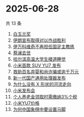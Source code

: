 # 2025-06-28

共 13 条

<!-- BEGIN -->
<!-- 最后更新时间 Sat Jun 28 2025 01:19:03 GMT+0800 (China Standard Time) -->

1. [白玉兰奖](https://www.zhihu.com/search?q=%E7%99%BD%E7%8E%89%E5%85%B0%E5%A5%96)
1. [伊朗宣布取得对以作战胜利](https://www.zhihu.com/search?q=%E4%BC%8A%E6%9C%97%E5%AE%A3%E5%B8%83%E5%8F%96%E5%BE%97%E5%AF%B9%E4%BB%A5%E4%BD%9C%E6%88%98%E8%83%9C%E5%88%A9)
1. [伊万科维奇不再担任国足主教练](https://www.zhihu.com/search?q=%E4%BC%8A%E4%B8%87%E7%A7%91%E7%BB%B4%E5%A5%87%E4%B8%8D%E5%86%8D%E6%8B%85%E4%BB%BB%E5%9B%BD%E8%B6%B3%E4%B8%BB%E6%95%99%E7%BB%83)
1. [蔡澜去世](https://www.zhihu.com/search?q=%E8%94%A1%E6%BE%9C%E5%8E%BB%E4%B8%96)
1. [哈尔滨高温大学生楼道睡觉](https://www.zhihu.com/search?q=%E5%93%88%E5%B0%94%E6%BB%A8%E9%AB%98%E6%B8%A9%E5%A4%A7%E5%AD%A6%E7%94%9F%E6%A5%BC%E9%81%93%E7%9D%A1%E8%A7%89)
1. [小米首款 SUV YU7 发布](https://www.zhihu.com/search?q=%E5%B0%8F%E7%B1%B3%E9%A6%96%E6%AC%BE%20SUV%20YU7%20%E5%8F%91%E5%B8%83)
1. [救助百名弃婴和尚诈骗或逾千万元](https://www.zhihu.com/search?q=%E6%95%91%E5%8A%A9%E7%99%BE%E5%90%8D%E5%BC%83%E5%A9%B4%E5%92%8C%E5%B0%9A%E8%AF%88%E9%AA%97%E6%88%96%E9%80%BE%E5%8D%83%E4%B8%87%E5%85%83)
1. [新一代国产通用处理器发布](https://www.zhihu.com/search?q=%E6%96%B0%E4%B8%80%E4%BB%A3%E5%9B%BD%E4%BA%A7%E9%80%9A%E7%94%A8%E5%A4%84%E7%90%86%E5%99%A8%E5%8F%91%E5%B8%83)
1. [为什么没有 X 形状的河流走向](https://www.zhihu.com/search?q=%E4%B8%BA%E4%BB%80%E4%B9%88%E6%B2%A1%E6%9C%89%20X%20%E5%BD%A2%E7%8A%B6%E7%9A%84%E6%B2%B3%E6%B5%81%E8%B5%B0%E5%90%91)
1. [小米发布会](https://www.zhihu.com/search?q=%E5%B0%8F%E7%B1%B3%E5%8F%91%E5%B8%83%E4%BC%9A)
1. [个人养老金领取时需缴纳3%个税](https://www.zhihu.com/search?q=%E4%B8%AA%E4%BA%BA%E5%85%BB%E8%80%81%E9%87%91%E9%A2%86%E5%8F%96%E6%97%B6%E9%9C%80%E7%BC%B4%E7%BA%B33%25%E4%B8%AA%E7%A8%8E)
1. [小米YU7价格](https://www.zhihu.com/search?q=%E5%B0%8F%E7%B1%B3YU7%E4%BB%B7%E6%A0%BC)
1. [为何中国象棋中要设置马脚](https://www.zhihu.com/search?q=%E4%B8%BA%E4%BD%95%E4%B8%AD%E5%9B%BD%E8%B1%A1%E6%A3%8B%E4%B8%AD%E8%A6%81%E8%AE%BE%E7%BD%AE%E9%A9%AC%E8%84%9A)

<!-- END -->
